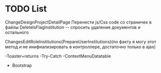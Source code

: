 ﻿# TODO List
ChangeDesignProjectDetailPage
Перенести js/Css code со страничек в файлы
DeleteIsFlagInstitution -- спросить удаление документов и остального

ChangesEditRoleInstitutions(PrepareUserInstitutions)(по факту я могу этот метод и не инифиализировать в контроллере, достаточно только в ajax)

-Toaster+returns
-Try-Catch
-ContextMenuDatatable

- Bootstrap